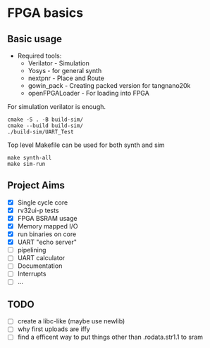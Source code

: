 # FPGA basics

## Basic usage

- Required tools:
  - Verilator - Simulation
  - Yosys - for general synth
  - nextpnr - Place and Route
  - gowin_pack - Creating packed version for tangnano20k
  - openFPGALoader - For loading into FPGA

For simulation verilator is enough.
```
cmake -S . -B build-sim/
cmake --build build-sim/
./build-sim/UART_Test
```

Top level Makefile can be used for both synth and sim
```
make synth-all
make sim-run
```

## Project Aims

- [X] Single cycle core
- [X] rv32ui-p tests
- [X] FPGA BSRAM usage
- [X] Memory mapped I/O
- [X] run binaries on core
- [X] UART "echo server"
- [ ] pipelining
- [ ] UART calculator
- [ ] Documentation
- [ ] Interrupts
- [ ] ...

## TODO

- [ ] create a libc-like (maybe use newlib)
- [ ] why first uploads are iffy
- [ ] find a efficent way to put things other than .rodata.str1.1 to sram
